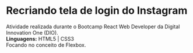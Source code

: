 <h1>Recriando tela de login do Instagram</h1>
<p>
  Atividade realizada durante o Bootcamp React Web Developer da Digital Innovation One (DIO). <br />
  <strong>Linguagens:</strong> HTML5 | CSS3 <br />
  Focando no conceito de Flexbox. 
</p>
